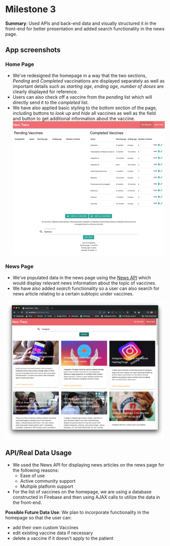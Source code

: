 # Milestone 3

**Summary**: Used APIs and back-end data and visually structured it in the front-end for better presentation and added search functionality in the news page.

## App screenshots

### Home Page
- We've redesigned the homepage in a way that the two sections, *Pending* and *Completed* vaccinations are displayed separately as well as important details such as *starting age*, *ending age*, *number of doses* are clearly displayed for reference.
- Users can also check off a vaccine from the *pending* list which will directly send it to the *completed* list.
- We have also applied basic styling to the bottom section of the page, including buttons to *look up* and *hide* all vaccines as well as the field and button to get additional information about the vaccine.
![UI Skeleton - Home page](images/milestone-3/home.png)

### News Page
- We've populated data in the news page using the [News API](https://newsapi.org/) which would display relevant news information about the topic of vaccines.
- We have also added *search* functionality so a user can also search for news article relating to a certain subtopic under vaccines.

![UI Skeleton - News page](images/milestone-3/news.png)

## API/Real Data Usage
- We used the News API for displaying news articles on the news page for the following reasons:
    - Ease of use
    - Active community support
    - Multiple platform support
- For the list of vaccines on the homepage, we are using a database constructed in Firebase and then using AJAX calls to utilize the data in the front-end.

**Possible Future Data Use**: We plan to incorporate functionality in the homepage so that the user can:
- add their own custom Vaccines
- edit existing vaccine data if necessary
- delete a vaccine if it doesn't apply to the patient

